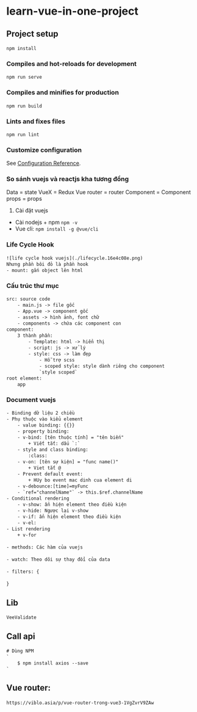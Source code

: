 # learn-vue-in-one-project

## Project setup
```
npm install
```

### Compiles and hot-reloads for development
```
npm run serve
```

### Compiles and minifies for production
```
npm run build
```

### Lints and fixes files
```
npm run lint
```

### Customize configuration
See [Configuration Reference](https://cli.vuejs.org/config/).


### So sánh vuejs và reactjs kha tương đồng
Data  = state
VueX = Redux
Vue router = router
Component = Component
props = props

1. Cài đặt vuejs
- Cài nodejs + npm
	`npm -v`
- Vue cli:
	`npm install -g @vue/cli`

### Life Cycle Hook
    ![life cycle hook vuejs](./lifecycle.16e4c08e.png)
    Nhưng phần bôi đỏ là phần hook
    - mount: gắn object lên html

### Cấu trúc thư mục
    src: source code
        - main.js -> file gốc
        - App.vue -> component gốc
        - assets -> hình ảnh, font chữ
        - components -> chứa các component con
    component:
        3 thành phần:
            - Template: html -> hiển thị
            - script: js -> xử lý
            - style: css -> làm đẹp
                - Hỗ trợ scss
                - scoped style: style dành riêng cho component
                `style scoped`
    root element:
        app

### Document vuejs
    - Binding dữ liệu 2 chiều
    - Phụ thuộc vào kiểu element
        - value binding: {{}}
        - property binding:
        - v-bind: [tên thuộc tính] = "tên biến"
            + Viết tắt: dấu `:`
        - style and class binding:
            :class: 
        - v-on: [tên sự kiện] = "func name()"
            + Viet tắt @
        - Prevent default event:
            + HUy bo event mac dinh cua element di
        - v-debounce:[time]=myFunc
        - `ref="channelName"` -> this.$ref.channelName
    - Conditional rendering
        - v-show: ẩn hiện element theo điều kiện
        - v-hide: Ngược lại v-show
        - v-if: ẩn hiện element theo điều kiện
        - v-el:
    - List rendering
        + v-for

    - methods: Các hàm của vuejs

    - watch: Theo dõi sự thay đổi của data

    - filters: {

    }
## Lib
    VeeValidate

## Call api
    # Dùng NPM
    `
        $ npm install axios --save
    `

## Vue router:
    https://viblo.asia/p/vue-router-trong-vue3-1VgZvrV9ZAw